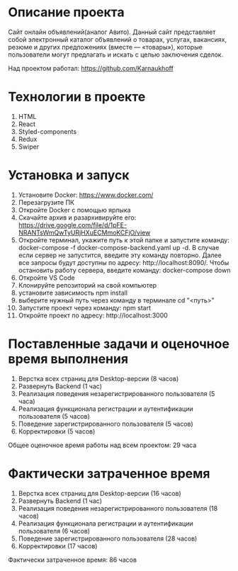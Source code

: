 # Описание проекта
Сайт онлайн объявлений(аналог Авито). 
Данный сайт представляет собой электронный каталог объявлений о товарах, услугах, вакансиях, резюме и других предложениях (вместе — «товары»), которые пользователи могут предлагать и искать с целью заключения сделок.

Над проектом работал: https://github.com/Karnaukhoff
# Технологии в проекте
1. HTML
2. React
3. Styled-components
4. Redux
5. Swiper

# Установка и запуск
1. Установите Docker: https://www.docker.com/
2. Перезагрузите ПК
3. Откройте Docker с помощью ярлыка
4. Скачайте архив и разархивируйте его: https://drive.google.com/file/d/1pFE-NRANTsWmQwTyURjHXuECMmoKCFjO/view
5. Откройте терминал, укажите путь к этой папке и запустите команду: docker-compose -f docker-compose-backend.yaml up -d. В случае если сервер не запустится, введите эту команду повторно. Далее все запросы будут доступны по адресу: http://localhost:8090/. Чтобы остановить работу сервера, введите команду: docker-compose down
6. Откройте VS Code
7. Клонируйте репозиторий на свой компьютер
8. установите зависимость npm install
9. выберите нужный путь через команду в терминале cd "<путь>"
10. Запустите проект через команду: npm start
11. Откройте проект по адресу: http://localhost:3000

# Поставленные задачи и оценочное время выполнения
1. Верстка всех страниц для Desktop-версии (8 часов)
2. Развернуть Backend (1 час)
3. Реализация поведения незарегистрированного пользователя (5 часа)
4. Реализация функционала регистрации и аутентификации пользователя (5 часов)
5. Поведение зарегистрированного пользователя (5 часов)
6. Корректировки (5 часов)

Общее оценочное время работы над всем проектом: 29 часа
# Фактически затраченное время
1. Верстка всех страниц для Desktop-версии (16 часов)
2. Развернуть Backend (1 час)
3. Реализация поведения незарегистрированного пользователя (18 часов)
4. Реализация функционала регистрации и аутентификации пользователя (6 часов)
5. Поведение зарегистрированного пользователя (28 часов)
6. Корректировки (17 часов)

Фактически затраченное время: 86 часов
